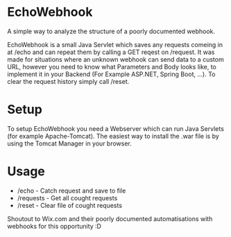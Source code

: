 # EchoWebhook
 A simple way to analyze the structure of a poorly documented webhook.

 EchoWebhook is a small Java Servlet which saves any requests comeing in at /echo and can repeat them by calling a GET reqest on /request. It was made for situations where an unknown webhook can send data to a custom URL, however you need to know what Parameters and Body looks like, to implement it in your Backend (For Example ASP.NET, Spring Boot, ...). To clear the request history simply call /reset.

 # Setup
 To setup EchoWebhook you need a Webserver which can run Java Servlets (for example Apache-Tomcat). The easiest way to install the .war file is by using the Tomcat Manager in your browser.

# Usage
- /echo - Catch request and save to file
- /requests - Get all cought requests
- /reset - Clear file of cought requests

Shoutout to Wix.com and their poorly documented automatisations with webhooks for this opportunity :D
